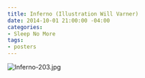 ```yaml
---
title: Inferno (Illustration Will Varner)
date: 2014-10-01 21:00:00 -04:00
categories:
- Sleep No More
tags:
- posters
---
```


![Inferno-203.jpg](/uploads/Inferno-203.jpg)